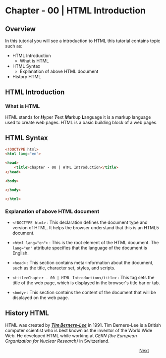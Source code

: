 # Chapter - 00 | HTML Introduction
## Overview

In this tutorial you will see a introduction to HTML this tutorial contains topic such as:

- HTML Introduction 
  - What is HTML
- HTML Syntax
  - Explanation of above HTML document 
- History HTML


## HTML Introduction
### What is HTML 

HTML stands for ***H***yper ***T***ext ***M***arkup ***L***anguage it is a markup language used to create web pages. HTML is a basic building block of a web pages.

## HTML Syntax

```html
<!DOCTYPE html>
<html lang="en">

<head>
    <title>Chapter - 00 | HTML Introduction</title>
</head>

<body>

</body>

</html>

```

### Explanation of above HTML document 

- `<!DOCTYPE html>` : This declaration defines the document type and version of HTML. It helps the browser understand that this is an HTML5 document.

- `<html lang="en">` : This is the root element of the HTML document. The `lang="en"` attribute specifies that the language of the document is English.

- `<head>` : This section contains meta-information about the document, such as the title, character set, styles, and scripts.

- `<title>Chapter - 00 | HTML Introduction</title>` : This tag sets the title of the web page, which is displayed in the browser's title bar or tab.

- `<body>` : This section contains the content of the document that will be displayed on the web page.

## History HTML

HTML was created by ***[Tim Berners-Lee](https://en.wikipedia.org/wiki/Tim_Berners-Lee)*** in 1991. Tim Berners-Lee is a British computer scientist who is best known as the inventor of the World Wide Web. He developed HTML while working at *CERN (the European Organization for Nuclear Research)* in Switzerland.


&nbsp;&nbsp;&nbsp;&nbsp;&nbsp;&nbsp;&nbsp;&nbsp;&nbsp;&nbsp;&nbsp;&nbsp;&nbsp;&nbsp;&nbsp;&nbsp;&nbsp;&nbsp;&nbsp;&nbsp;&nbsp;&nbsp;&nbsp;&nbsp;&nbsp;&nbsp;&nbsp;&nbsp;&nbsp;&nbsp;&nbsp;&nbsp;&nbsp;&nbsp;&nbsp;&nbsp;&nbsp;&nbsp;&nbsp;&nbsp;&nbsp;&nbsp;&nbsp;&nbsp;&nbsp;&nbsp;&nbsp;&nbsp;&nbsp;&nbsp;&nbsp;&nbsp;&nbsp;&nbsp;&nbsp;&nbsp;&nbsp;&nbsp;&nbsp;&nbsp;&nbsp;&nbsp;&nbsp;&nbsp;&nbsp;&nbsp;&nbsp;&nbsp;&nbsp;&nbsp;&nbsp;&nbsp;&nbsp;&nbsp;&nbsp;&nbsp;&nbsp;&nbsp;&nbsp;&nbsp;&nbsp;&nbsp;&nbsp;&nbsp;&nbsp;&nbsp;&nbsp;&nbsp;&nbsp;&nbsp;&nbsp;&nbsp;&nbsp;&nbsp;&nbsp;&nbsp;&nbsp;&nbsp;&nbsp;&nbsp;&nbsp;&nbsp;&nbsp;&nbsp;&nbsp;&nbsp;&nbsp;&nbsp;&nbsp;&nbsp;[Next](<"/Web Development/Front-End Development/HTML/Chapter-01 Get Started">)